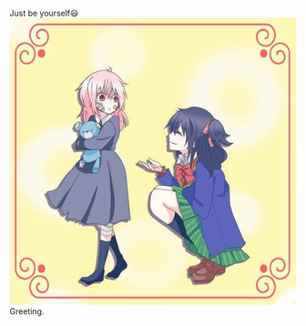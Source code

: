 Just be yourself😃
[![Greeting](https://github.com/JonathanSum/JonathanSum/blob/master/112.jpg?raw=true)](https://github.com/JonathanSum/)
Greeting.

